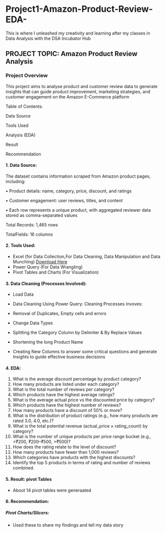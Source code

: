 # Project1-Amazon-Product-Review-EDA-
This is where I unleashed my creativity and learning after my classes in Data Analysis with the DSA Incubator Hub

## PROJECT TOPIC: Amazon Product Review Analysis

### Project Overview
This project aims to analyse product and customer review data to generate insights that can
guide product improvement, marketing strategies, and customer engagement on the Amazon E-Commerce platform

Table of Contents:

Data Source 

Tools Used

Analysis (EDA)

Result

Recommendation

#### 1. Data Source:
The dataset contains information scraped from Amazon product pages, including:

• Product details: name, category, price, discount, and ratings

• Customer engagement: user reviews, titles, and content

• Each row represents a unique product, with aggregated reviewer data
stored as comma-separated values

Total Records: 1,465 rows

TotalFields: 16 columns

#### 2. Tools Used:

- Excel (for Data Collection,For Data Cleaning, Data Manipulation and Data Munching) [Download Here](https://1drv.ms/x/c/70ac0e9eb4162b35/ESNzOtr0tp9EkkHxITcSU5wBooT6SgFWt_R969MxoETQ2w?e=u7hayX)
- Power Query (For Data Wrangling)
- Pivot Tables and Charts (For Visualization)

#### 3. Data Cleaning (Processes Involved):

- Load Data

- Data Cleaning Using Power Query: Cleaning Processes invoves:

- Removal of Duplicates, Empty cells and errors

- Change Data Types

- Splitting the Category Column by Delimiter & By Replace Values

- Shortening the long Product Name

- Creating New Columns to answer some critical questions and generate Insights to guide effective business decisions

#### 4. EDA:
1. What is the average discount percentage by product category?
2. How many products are listed under each category?
3. What is the total number of reviews per category?
4. Which products have the highest average ratings?
5. What is the average actual price vs the discounted price by category?
6. Which products have the highest number of reviews?
7. How many products have a discount of 50% or more?
8. What is the distribution of product ratings (e.g., how many products are rated 3.0,
4.0, etc.)?
9. What is the total potential revenue (actual_price × rating_count) by category?
10. What is the number of unique products per price range bucket (e.g., <₹200,
₹200–₹500, >₹500)?
11. How does the rating relate to the level of discount?
12. How many products have fewer than 1,000 reviews?
13. Which categories have products with the highest discounts?
14. Identify the top 5 products in terms of rating and number of reviews combined.

#### 5. Result: pivot Tables
- About 14 pivot tables were generaated

#### 6. Recommendation:
##### Pivot Charts/Slicers:
- Used these to share my findings and tell my data story



 






